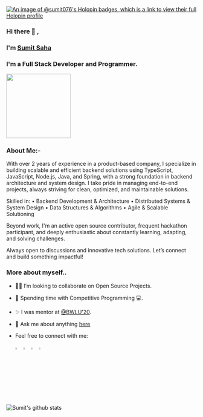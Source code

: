 [![An image of @sumit076's Holopin badges, which is a link to view their full Holopin profile](https://holopin.me/sumit076)](https://holopin.io/@sumit076)
### Hi there 👋 ,
### I'm [Sumit Saha](https://www.linkedin.com/in/sumitsaha74)

### I'm a Full Stack Developer and Programmer.
<code><img height="170" src="https://i.pinimg.com/originals/50/83/e0/5083e0a2a7dcaae07c142e8b87036a27.gif"></code>

### About Me:-
With over 2 years of experience in a product-based company, I specialize in building scalable and efficient backend solutions using TypeScript, JavaScript, Node.js, Java, and Spring, with a strong foundation in backend architecture and system design. I take pride in managing end-to-end projects, always striving for clean, optimized, and maintainable solutions.

Skilled in:
• Backend Development & Architecture
• Distributed Systems & System Design
• Data Structures & Algorithms
• Agile & Scalable Solutioning

Beyond work, I'm an active open source contributor, frequent hackathon participant, and deeply enthusiastic about constantly learning, adapting, and solving challenges.

Always open to discussions and innovative tech solutions. Let’s connect and build something impactful!

### More about myself..

- 👯‍♂️  I’m looking to collaborate on Open Source Projects.
- 🤠 Spending time with Competitive Programming 💻.
- ✨ I was mentor at [@BWLU'20](https://letsupgrade.in/BWLU/).
- 💬 Ask me about anything [here](https://www.linkedin.com/in/sumitsaha74)

- Feel free to connect with me:

     [<img src="https://image.flaticon.com/icons/svg/1409/1409945.svg" width="3.5%"/>](https://www.linkedin.com/in/sumitsaha74)   [<img src="https://image.flaticon.com/icons/svg/889/889147.svg" width="3.5%"/>](https://twitter.com/sumitsaha56)   [<img src="https://image.flaticon.com/icons/svg/2111/2111628.svg" width="3.5%"/>](https://stackoverflow.com/users/13434270/sumit-saha)   [<img src="https://image.flaticon.com/icons/svg/733/733558.svg" width="3.5%"/>](https://www.instagram.com/sumitsaha8308/)


![Sumit's github stats](https://github-readme-stats.vercel.app/api?username=sumit076&show_icons=true&theme=radical)
